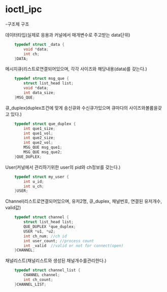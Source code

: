 # ioctl_ipc


-구조체 구조

데이터타입(실제로 응용과 커널에서 매개변수로 주고받는 data단위)
```c
	typedef struct _data {
		void *data;
		int ch;
	}DATA;
```
메시지큐(리스트로연결되어있으며, 각각 사이즈와 해당내용(data)를 갖는다.)
```c
	typedef struct msg_que {
		struct list_head list;
		void *data;
		int data_size;
	}MSG_QUE;
```
큐_duplex(duplex조건에 맞게 송신큐와 수신큐가있으며 큐마다의 사이즈와볼륨을갖고 있다.)
```c
	typedef struct que_duplex {
		int que1_size;
		int que1_vol;
		int que2_size;
		int que2_vol;
		MSG_QUE msg_que1;
		MSG_QUE msg_que2;
	}QUE_DUPLEX;
```
User(커널에서 관리하기위한 user의 pid와 ch정보를 갖는다.)
```c
	typedef struct my_user {
		int u_id;
		int u_ch;
	}USER;
```
Channel(리스트로연결되어있으며, 유저2명, 큐_duplex, 채널번호, 연결된 유저개수, valid값)
```c
	typedef struct channel {
		struct list_head list;
		QUE_DUPLEX *que_duplex;	
		USER *u1, *u2;
		int ch_num;	//ch id
		int user_count;	//process count
		int _valid	//valid or not for connect(open)
	}CHANNEL;
```
채널리스트(채널리스트와 생성된 채널개수를관리한다.)
```c
	typedef	struct channel_list {
		CHANNEL channel;
		int ch_count;
	}CHANNEL_LIST;
```
